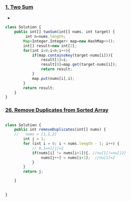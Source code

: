### [1. Two Sum](https://leetcode.com/problems/two-sum/)
-

```js
class Solution {
    public int[] twoSum(int[] nums, int target) {
         int n=nums.length;
        Map<Integer,Integer> map=new HashMap<>();
        int[] result=new int[2];
        for(int i=0;i<n;i++){
            if(map.containsKey(target-nums[i])){
                result[1]=i;
                result[0]=map.get(target-nums[i]);
                return result;
            }
            map.put(nums[i],i);
        }
        return result; 
    }
}
```

### [26. Remove Duplicates from Sorted Array](https://leetcode.com/problems/remove-duplicates-from-sorted-array/description/)

``` js

class Solution {
    public int removeDuplicates(int[] nums) {
    //   nums = [1,1,2]
        int j = 1; 
        for (int i = 0; i < nums.length - 1; i++) {
            // 0,1==1[j]=2
            if(nums[i] != nums[i+1]){. //nu[1]!=nu[]2]
                nums[j++] = nums[i+1];  //nu[1]=2
            }
        }
        return j;

    }
        
    
}
```